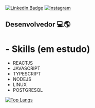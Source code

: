 [![Linkedin Badge](https://img.shields.io/badge/-LinkedIn-blue?style=for-the-badge&logo=Linkedin&logoColor=white&link=https:https://www.linkedin.com/in/darlan-oliveira-93a745147/)](https://www.linkedin.com/in/darlan-junior-93a745147/)
[![Instagram](https://img.shields.io/badge/Instagram-E4405F?style=for-the-badge&logo=instagram&logoColor=white)](https://www.instagram.com/juninhopo/)

## Desenvolvedor :computer::earth_americas:



# - Skills (em estudo)
- REACTJS
- JAVASCRIPT
- TYPESCRIPT
- NODEJS
- LINUX
- POSTGRESQL

[![Top Langs](https://github-readme-stats.vercel.app/api/top-langs/?username=juninhopo&layout=compact)](https://github.com/anuraghazra/github-readme-stats)
